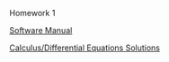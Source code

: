 Homework 1

[Software Manual](https://github.com/CamWeil/math4610/blob/master/homework/softwaremanual.md)

[Calculus/Differential Equations Solutions](https://github.com/CamWeil/math4610/blob/master/homework/nmhw1.pdf)

